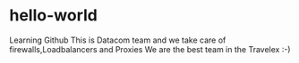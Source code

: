 # hello-world
Learning Github
This is Datacom team and we take care of firewalls,Loadbalancers and Proxies
We are the best team in the Travelex :-)
